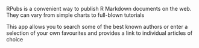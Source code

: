 RPubs is a convenient way to publish R Markdown
documents on the web. They can vary from simple
charts to full-blown tutorials

This app allows you to search some of the best
known authors or enter a selection of your own
favourites and provides a link to individual articles of choice
